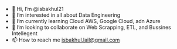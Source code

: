 - 👋 Hi, I’m @isbakhul21
- 👀 I’m interested in all about Data Engineering
- 🌱 I’m currently learning Cloud AWS, Google Cloud, adn Azure
- 💞️ I’m looking to collaborate on Web Scrapping, ETL, and Bussines Intellegent
- 📫 How to reach me isbakhul.lail@gmail.com

<!---
isbakhul21/isbakhul21 is a ✨ special ✨ repository because its `README.md` (this file) appears on your GitHub profile.
You can click the Preview link to take a look at your changes.
--->
